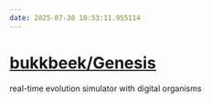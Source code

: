 ```yaml
---
date: 2025-07-30 10:53:11.955114
---
```


# [bukkbeek/Genesis](https://github.com/bukkbeek/Genesis)

real-time evolution simulator with digital organisms